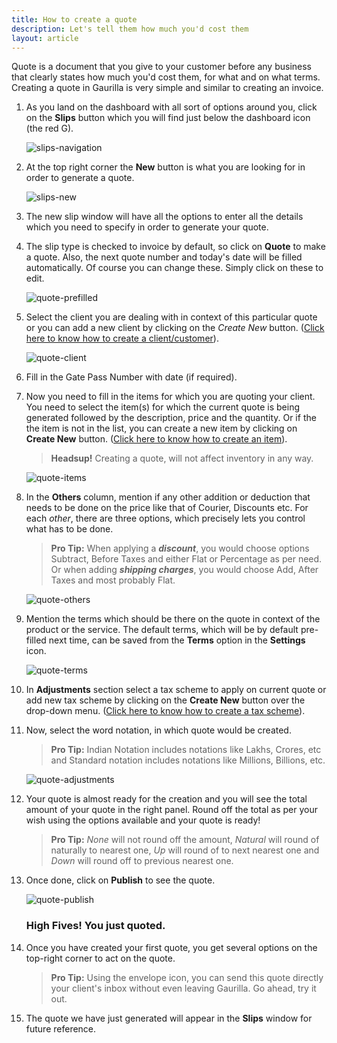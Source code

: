 ```yaml
---
title: How to create a quote
description: Let's tell them how much you'd cost them
layout: article
---
```

Quote is a document that you give to your customer before any business that clearly states how much you'd cost them, for what and on what terms. Creating a quote in Gaurilla is very simple and similar to creating an invoice.

1. As you land on the dashboard with all sort of options around you, click on the **Slips** button which you will find just below the dashboard icon (the red G).

    ![slips-navigation]({{site.url}}/images/navigation/slip.png)

2. At the top right corner the **New** button is what you are looking for in order to generate a quote.

    ![slips-new]({{site.url}}/images/slips/new-navigation.png)

3. The new slip window will have all the options to enter all the details which you need to specify in order to generate your quote.

4. The slip type is checked to invoice by default, so click on **Quote** to make a quote. Also, the next quote number and today's date will be filled automatically. Of course you can change these. Simply click on these to edit.

    ![quote-prefilled]({{site.url}}/images/slips/quote-prefilled.png)

5. Select the client you are dealing with in context of this particular quote or you can add a new client by clicking on the *Create New* button. ([Click here to know how to create a client/customer]({{site.url}}/articles/how-to-create-a-client)).

    ![quote-client]({{site.url}}/images/slips/quote-client.png)

6. Fill in the Gate Pass Number with date (if required).

7. Now you need to fill in the items for which you are quoting your client. You need to select the item(s) for which the current quote is being generated followed by the description, price and the quantity. Or if the the item is not in the list, you can create a new item by clicking on **Create New** button. ([Click here to know how to create an item]({{site.url}}/articles/how-to-create-an-item)).

    > **Headsup!** Creating a quote, will not affect inventory in any way.

    ![quote-items]({{site.url}}/images/slips/quote-items.png)

8. In the **Others** column, mention if any other addition or deduction that needs to be done on the price like that of Courier, Discounts etc. For each *other*, there are three options, which precisely lets you control what has to be done.
    
    > **Pro Tip:** When applying a **_discount_**, you would choose options Subtract, Before Taxes and either Flat or Percentage as per need. Or when adding **_shipping charges_**, you would choose Add, After Taxes and most probably Flat.

    ![quote-others]({{site.url}}/images/slips/quote-others.png)

9. Mention the terms which should be there on the quote in context of the product or the service. The default terms, which will be by default pre-filled next time, can be saved from the **Terms** option in the **Settings** icon.

    ![quote-terms]({{site.url}}/images/slips/terms.png)

10. In **Adjustments** section select a tax scheme to apply on current quote or add new tax scheme by clicking on the **Create New** button over the drop-down menu. ([Click here to know how to create a tax scheme]({{site.url}}/articles/how-to-create-a-tax-scheme)).

11. Now, select the word notation, in which quote would be created.
    
    > **Pro Tip:** Indian Notation includes notations like Lakhs, Crores, etc and Standard notation includes notations like Millions, Billions, etc.

    ![quote-adjustments]({{site.url}}/images/slips/adjustments.png)

12. Your quote is almost ready for the creation and you will see the total amount of your quote in the right panel. Round off the total as per your wish using the options available and your quote is ready!
    
    > **Pro Tip:** _None_ will not round off the amount, _Natural_ will round of naturally to nearest one, _Up_ will round of to next nearest one and _Down_ will round off to previous nearest one.

13. Once done, click on **Publish** to see the quote.

    ![quote-publish]({{site.url}}/images/slips/quote-publish.png)

    ### High Fives! You just quoted.

14. Once you have created your first quote, you get several options on the top-right corner to act on the quote.
    
    > **Pro Tip:** Using the envelope icon, you can send this quote directly your client's inbox without even leaving Gaurilla. Go ahead, try it out.

15. The quote we have just generated will appear in the **Slips** window for future reference.